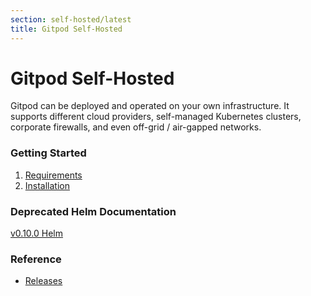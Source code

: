 ```yaml
---
section: self-hosted/latest
title: Gitpod Self-Hosted
---
```


<script context="module">
  export const prerender = true;
</script>

# Gitpod Self-Hosted

Gitpod can be deployed and operated on your own infrastructure. It supports different cloud providers, self-managed Kubernetes clusters, corporate firewalls, and even off-grid / air-gapped networks.

### Getting Started

1. [Requirements](./latest/requirements)
2. [Installation](./latest/installation)

### Deprecated Helm Documentation

[v0.10.0 Helm](./helm-deprecated)

### Reference

- [Releases](./latest/releases)
